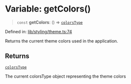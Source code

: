 # Variable: getColors()

> `const` **getColors**: () => [`colorsType`](../type-aliases/colorsType.md)

Defined in: [lib/styling/theme.ts:74](https://github.com/aldesgroup/goaldn/blob/6a7943d02984b1a6b41d76a3a483a1484b644076/lib/styling/theme.ts#L74)

Returns the current theme colors used in the application.

## Returns

[`colorsType`](../type-aliases/colorsType.md)

The current colorsType object representing the theme colors
